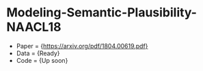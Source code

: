 # Modeling-Semantic-Plausibility-NAACL18

* Paper = {https://arxiv.org/pdf/1804.00619.pdf}
* Data  = {Ready}
* Code  = {Up soon}
